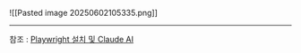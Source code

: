 
![[Pasted image 20250602105335.png]]


---


참조 : [Playwright 설치 및 Claude AI](https://americanopeople.tistory.com/475)